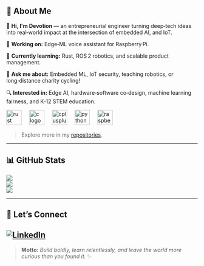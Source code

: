 

## 💫 About Me

👋 **Hi, I'm Devotion** — an entrepreneurial engineer turning deep‑tech ideas into real‑world impact at the intersection of embedded AI, and IoT.

🔭 **Working on:** Edge‑ML voice assistant for Raspberry Pi.

🌱 **Currently learning:** Rust, ROS 2 robotics, and scalable product management.

💬 **Ask me about:** Embedded ML, IoT security, teaching robotics, or long‑distance charity cycling!

🔍 **Interested in:** Edge AI, hardware‑software co‑design, machine learning fairness, and K‑12 STEM education.

<div align="left">
  <img src="https://cdn.jsdelivr.net/gh/devicons/devicon/icons/rust/rust-original.svg" height="40" alt="rust logo"  />
  <img width="12" />
  <img src="https://cdn.jsdelivr.net/gh/devicons/devicon/icons/c/c-original.svg" height="40" alt="c logo"  />
  <img width="12" />
  <img src="https://cdn.jsdelivr.net/gh/devicons/devicon/icons/cplusplus/cplusplus-original.svg" height="40" alt="cplusplus logo"  />
  <img width="12" />
  <img src="https://cdn.jsdelivr.net/gh/devicons/devicon/icons/python/python-original.svg" height="40" alt="python logo"  />
  <img width="12" />
  <img src="https://cdn.jsdelivr.net/gh/devicons/devicon/icons/raspberrypi/raspberrypi-original.svg" height="40" alt="raspberrypi logo"  />
</div>



<div align="left">
</div>

> Explore more in my [repositories](https://github.com/dvoeverything?tab=repositories).

---

## 📊 GitHub Stats
![](https://github-readme-stats.vercel.app/api?username=dvoeverything&theme=algolia&hide_border=false&include_all_commits=false&count_private=false)<br/>
![](https://github-readme-streak-stats.herokuapp.com/?user=dvoeverything&theme=algolia&hide_border=false)<br/>
![](https://github-readme-stats.vercel.app/api/top-langs/?username=dvoeverything&theme=algolia&hide_border=false&include_all_commits=false&count_private=false&layout=compact)

---

## 🤝 Let’s Connect

[![LinkedIn](https://img.shields.io/badge/LinkedIn-blue?style=for-the-badge&logo=linkedin)](https://www.linkedin.com/in/devotion-chikutuva/) 
---

> **Motto:** *Build boldly, learn relentlessly, and leave the world more curious than you found it.* ✨

